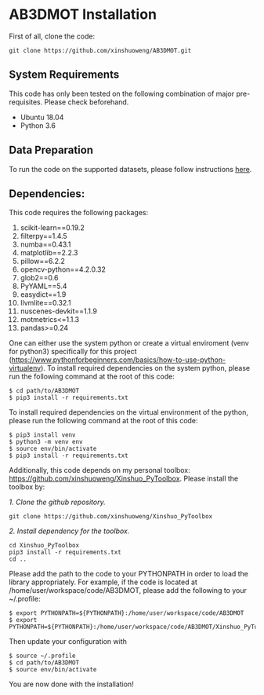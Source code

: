 # AB3DMOT Installation

First of all, clone the code:
~~~shell
git clone https://github.com/xinshuoweng/AB3DMOT.git
~~~

## System Requirements

This code has only been tested on the following combination of major pre-requisites. Please check beforehand.

* Ubuntu 18.04
* Python 3.6

## Data Preparation

To run the code on the supported datasets, please follow instructions [here](docs/DATASETS.md).

## Dependencies:
This code requires the following packages:
1. scikit-learn==0.19.2
2. filterpy==1.4.5
3. numba==0.43.1
4. matplotlib==2.2.3
5. pillow==6.2.2
6. opencv-python==4.2.0.32
7. glob2==0.6
8. PyYAML==5.4
9. easydict==1.9
10. llvmlite==0.32.1 			
11. nuscenes-devkit==1.1.9
12. motmetrics<=1.1.3
13. pandas>=0.24

One can either use the system python or create a virtual enviroment (venv for python3) specifically for this project (https://www.pythonforbeginners.com/basics/how-to-use-python-virtualenv). To install required dependencies on the system python, please run the following command at the root of this code:
```
$ cd path/to/AB3DMOT
$ pip3 install -r requirements.txt
```
To install required dependencies on the virtual environment of the python, please run the following command at the root of this code:

```
$ pip3 install venv
$ python3 -m venv env
$ source env/bin/activate
$ pip3 install -r requirements.txt
```

Additionally, this code depends on my personal toolbox: https://github.com/xinshuoweng/Xinshuo_PyToolbox. Please install the toolbox by:

*1. Clone the github repository.*
~~~shell
git clone https://github.com/xinshuoweng/Xinshuo_PyToolbox
~~~

*2. Install dependency for the toolbox.*
~~~shell
cd Xinshuo_PyToolbox
pip3 install -r requirements.txt
cd ..
~~~

Please add the path to the code to your PYTHONPATH in order to load the library appropriately. For example, if the code is located at /home/user/workspace/code/AB3DMOT, please add the following to your ~/.profile:
```
$ export PYTHONPATH=${PYTHONPATH}:/home/user/workspace/code/AB3DMOT
$ export PYTHONPATH=${PYTHONPATH}:/home/user/workspace/code/AB3DMOT/Xinshuo_PyToolbox
```
Then update your configuration with
```
$ source ~/.profile
$ cd path/to/AB3DMOT
$ source env/bin/activate
```
You are now done with the installation!